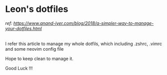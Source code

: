 # Leon's dotfiles 
###### ref: https://www.anand-iyer.com/blog/2018/a-simpler-way-to-manage-your-dotfiles.html
I refer this article to manage my whole dotfils, which including .zshrc, .vimrc and some neovim config file 


Hope to keep clean to manage it.

Good Luck !!!
